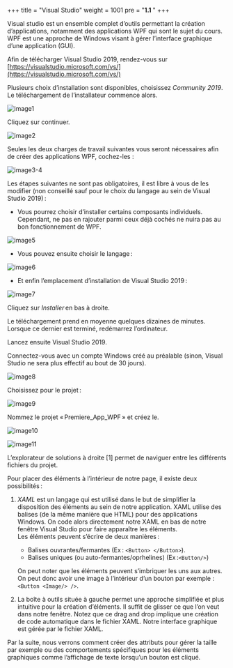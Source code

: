 +++
title = "Visual Studio"
weight = 1001
pre = "<b>1.1 </b>"
+++

Visual studio est un ensemble complet d’outils permettant la création d’applications, notamment des applications WPF qui sont le sujet du cours. WPF est une approche de Windows visant à gérer l’interface graphique d’une application (GUI).  

Afin de télécharger Visual Studio 2019, rendez-vous sur [https://visualstudio.microsoft.com/vs/](https://visualstudio.microsoft.com/vs/)

Plusieurs choix d’installation sont disponibles, choisissez *Community 2019*. Le téléchargement de l’installateur commence alors.

![image1](/img/1.1/im1.png?height=200px)

Cliquez sur continuer.

![image2](/img/1.1/im2.png?height=300px)

Seules les deux charges de travail suivantes vous seront nécessaires afin de créer des applications WPF, cochez-les :  

![image3-4](/img/1.1/im3-4.png?height=200px)

Les étapes suivantes ne sont pas obligatoires, il est libre à vous de les modifier (non conseillé sauf pour le choix du langage au sein de Visual Studio 2019) :

- Vous pourrez choisir d’installer certains composants individuels. Cependant, ne pas en rajouter parmi ceux déjà cochés ne nuira pas au bon fonctionnement de WPF.

![image5](/img/1.1/im5.png?height=300px)

- Vous pouvez ensuite choisir le langage :

![image6](/img/1.1/im6.png?height=300px)

- Et enfin l’emplacement d’installation de Visual Studio 2019 :

![image7](/img/1.1/im7.png?height=300px)

Cliquez sur *Installer* en bas à droite.

Le téléchargement prend en moyenne quelques dizaines de minutes. Lorsque ce dernier est terminé, redémarrez l’ordinateur.

Lancez ensuite Visual Studio 2019.

Connectez-vous avec un compte Windows créé au préalable (sinon, Visual Studio ne sera plus effectif au bout de 30 jours).

![image8](/img/1.1/im8.png?height=300px)

Choisissez pour le projet :

![image9](/img/1.1/im9.png?height=100px)

Nommez le projet « Premiere_App_WPF » et créez le.

![image10](/img/1.1/im10.png?height=300px)

![image11](/img/1.1/im11.png?height=400px)

L’explorateur de solutions à droite [1] permet de naviguer entre les différents fichiers du projet.

Pour placer des éléments à l’intérieur de notre page, il existe deux possibilités :

1. *XAML* est un langage qui est utilisé dans le but de simplifier la disposition des éléments au sein de notre application.
    XAML utilise des balises (de la même manière que HTML) pour des applications Windows. On code alors directement notre XAML en bas de notre fenêtre Visual Studio pour faire apparaître les éléments.  
    Les éléments peuvent s’écrire de deux manières :
     - Balises ouvrantes/fermantes (Ex : `<Button> </Button>`).  
     - Balises uniques (ou auto-fermantes/oprhelines) (Ex :`<Button/>`)

    On peut noter que les éléments peuvent s’imbriquer les uns aux autres. On peut donc avoir une image à l’intérieur d’un bouton par exemple : `<Button <Image/> />`.

2. La boîte à outils située à gauche permet une approche simplifiée et plus intuitive pour la création d’éléments.
    Il suffit de glisser ce que l’on veut dans notre fenêtre. Notez que ce drag and drop implique une création de code automatique dans le fichier XAML.
    Notre interface graphique est gérée par le fichier XAML.

Par la suite, nous verrons comment créer des attributs pour gérer la taille par exemple ou des comportements spécifiques pour les éléments graphiques comme l’affichage de texte lorsqu’un bouton est cliqué.
